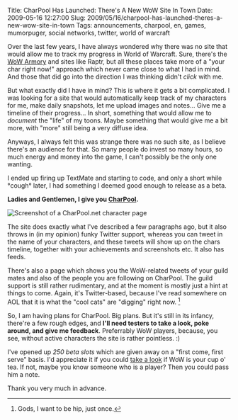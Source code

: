 Title: CharPool Has Launched: There's A New WoW Site In Town
Date: 2009-05-16 12:27:00
Slug: 2009/05/16/charpool-has-launched-theres-a-new-wow-site-in-town
Tags: announcements, charpool, en, games, mumorpuger, social networks, twitter, world of warcraft


Over the last few years, I have always wondered why there was no site that
would allow me to track my progress in World of Warcraft. Sure, there's the
[WoW Armory][1] and sites like Raptr, but all these places take more of a
"your char right now!" approach which never came close to what I had in mind.
And those that did go into the direction I was thinking didn't _click_ with
me.

But what exactly did I have in mind? This is where it gets a bit complicated.
I was looking for a site that would automatically keep track of my characters
for me, make daily snapshots, let me upload images and notes… Give me a
timeline of their progress… In short, something that would allow me to
_document_ the "life" of my toons. Maybe something that would give me a bit
more, with "more" still being a very diffuse idea.

Anyways, I always felt this was strange there was no such site, as I believe
there's an audience for that. So many people do invest so many hours, so much
energy and money into the game, I can't possibly be the only one wanting.

I ended up firing up TextMate and starting to code, and only a short while
°cough° later, I had something I deemed good enough to release as a beta.

**Ladies and Gentlemen, I give you [CharPool][2].**

![Screenshot of a CharPool.net character page][3]

The site does exactly what I've described a few paragraphs ago, but it also
throws in (in my opinion) funky Twitter support, whereas you can tweet in the
name of your characters, and these tweets will show up on the chars timeline,
together with your achievements and screenshots etc. It also has feeds.

There's also a page which shows you the WoW-related tweets of your guild mates
and also of the people you are following on CharPool. The guild support is
still rather rudimentary, and at the moment is mostly just a hint at things to
come. Again, it's Twitter-based, because I've read somewhere on AOL that it is
what the "cool cats" are "digging" right now. [^1]

So, I am having plans for CharPool. Big plans. But it's still in its infancy,
there're a few rough edges, and **I'll need testers to take a look, poke
around, and give me feedback**. Preferrably WoW players, because, you see,
without active characters the site is rather pointless. :)

I've opened up _250 beta slots_ which are given away on a "first come, first
serve" basis. I'd appreciate it if you could [take a look][2] if WoW is your
cup o' tea. If not, maybe you know someone who is a player? Then you could
pass him a note.

Thank you very much in advance.


[^1]: Gods, I want to be hip, just once.

   [1]: http://eu.wow-armory.com/
   [2]: http://charpool.net/
   [3]: http://dl.dropbox.com/u/7298/blog/210093564_1.jpg
   [4]: #fn:p210093564-1
   [5]: #fnref:p210093564-1
